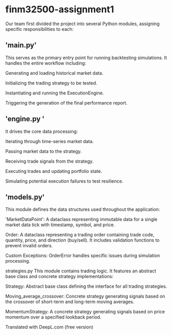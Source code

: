 # finm32500-assignment1
Our team first divided the project into several Python modules, assigning specific responsibilities to each:

## 'main.py'
This serves as the primary entry point for running backtesting simulations. It handles the entire workflow including:

Generating and loading historical market data.

Initializing the trading strategy to be tested.

Instantiating and running the ExecutionEngine.

Triggering the generation of the final performance report.

## 'engine.py '
It drives the core data processing: 

Iterating through time-series market data.

Passing market data to the strategy.

Receiving trade signals from the strategy.

Executing trades and updating portfolio state.

Simulating potential execution failures to test resilience.

## 'models.py'
This module defines the data structures used throughout the application:

'MarketDataPoint': A dataclass representing immutable data for a single market data tick with timestamp, symbol, and price.

Order: A dataclass representing a trading order containing trade code, quantity, price, and direction (buy/sell). It includes validation functions to prevent invalid orders.

Custom Exceptions: OrderError handles specific issues during simulation processing.

strategies.py
This module contains trading logic. It features an abstract base class and concrete strategy implementations:

Strategy: Abstract base class defining the interface for all trading strategies.

Moving_average_crossover: Concrete strategy generating signals based on the crossover of short-term and long-term moving averages.

MomentumStrategy: A concrete strategy generating signals based on price momentum over a specified lookback period.



Translated with DeepL.com (free version)
